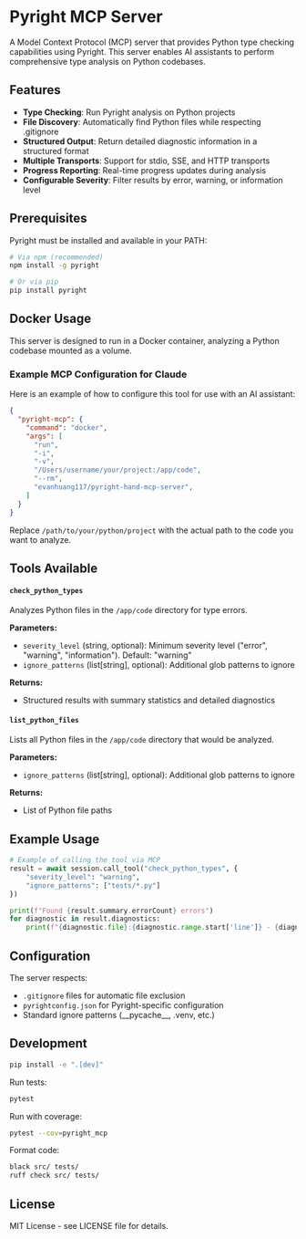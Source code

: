 # Pyright MCP Server

A Model Context Protocol (MCP) server that provides Python type checking capabilities using Pyright. This server enables AI assistants to perform comprehensive type analysis on Python codebases.

## Features

- **Type Checking**: Run Pyright analysis on Python projects
- **File Discovery**: Automatically find Python files while respecting .gitignore
- **Structured Output**: Return detailed diagnostic information in a structured format
- **Multiple Transports**: Support for stdio, SSE, and HTTP transports
- **Progress Reporting**: Real-time progress updates during analysis
- **Configurable Severity**: Filter results by error, warning, or information level


## Prerequisites

Pyright must be installed and available in your PATH:

```bash
# Via npm (recommended)
npm install -g pyright

# Or via pip
pip install pyright
```

## Docker Usage

This server is designed to run in a Docker container, analyzing a Python codebase mounted as a volume.

### Example MCP Configuration for Claude

Here is an example of how to configure this tool for use with an AI assistant:

```json
{
  "pyright-mcp": {
    "command": "docker",
    "args": [
      "run",
      "-i",
      "-v",
      "/Users/username/your/project:/app/code",
      "--rm",
      "evanhuang117/pyright-hand-mcp-server",
    ]
  }
}
```

Replace `/path/to/your/python/project` with the actual path to the code you want to analyze.

## Tools Available

#### `check_python_types`

Analyzes Python files in the `/app/code` directory for type errors.

**Parameters:**
- `severity_level` (string, optional): Minimum severity level ("error", "warning", "information"). Default: "warning"
- `ignore_patterns` (list[string], optional): Additional glob patterns to ignore

**Returns:**
- Structured results with summary statistics and detailed diagnostics

#### `list_python_files`

Lists all Python files in the `/app/code` directory that would be analyzed.

**Parameters:**
- `ignore_patterns` (list[string], optional): Additional glob patterns to ignore

**Returns:**
- List of Python file paths

## Example Usage

```python
# Example of calling the tool via MCP
result = await session.call_tool("check_python_types", {
    "severity_level": "warning",
    "ignore_patterns": ["tests/*.py"]
})

print(f"Found {result.summary.errorCount} errors")
for diagnostic in result.diagnostics:
    print(f"{diagnostic.file}:{diagnostic.range.start['line']} - {diagnostic.message}")
```

## Configuration

The server respects:
- `.gitignore` files for automatic file exclusion
- `pyrightconfig.json` for Pyright-specific configuration
- Standard ignore patterns (\_\_pycache\_\_, .venv, etc.)

## Development

```bash
pip install -e ".[dev]"
```

Run tests:

```bash
pytest
```

Run with coverage:

```bash
pytest --cov=pyright_mcp
```

Format code:

```bash
black src/ tests/
ruff check src/ tests/
```

## License

MIT License - see LICENSE file for details.
